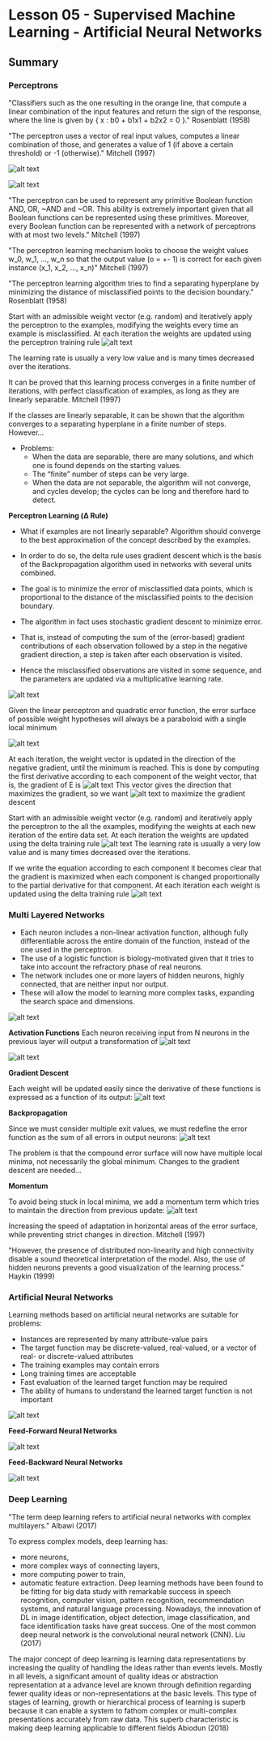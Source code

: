 # Lesson 05 - Supervised Machine Learning - Artificial Neural Networks

## Summary

### Perceptrons

"Classifiers such as the one resulting in the orange line, that compute a linear combination of the input features and return the sign of the response, where the line is given by { x : b0 + b1x1 + b2x2 = 0 }." Rosenblatt (1958)

"The perceptron uses a vector of real input values, computes a linear combination of those, and generates a value of 1 (if above a certain threshold) or -1 (otherwise)." Mitchell (1997)

![alt text](_static/image_5.1.png)

![alt text](_static/image_5.2.png)

"The perceptron can be used to represent any primitive Boolean function AND, OR, ~AND and ~OR. This ability is extremely important given that all Boolean functions can be represented using these primitives.
Moreover, every Boolean function can be represented with a network of perceptrons with at most two levels." Mitchell (1997)

"The perceptron learning mechanism looks to choose the weight values  w_0, w_1, ..., w_n  so that the output value  (o = +- 1)  is correct for each given instance  (x_1, x_2, ..., x_n)"  Mitchell (1997)

"The perceptron learning algorithm tries to find a separating hyperplane by minimizing the distance of misclassified points to the decision boundary." Rosenblatt (1958)

Start with an admissible weight vector (e.g. random) and iteratively apply the perceptron to the examples, modifying the weights every time an example is misclassified.
At each iteration the weights are updated using the perceptron training rule
![alt text](_static/image_5.3.png)

The learning rate is usually a very low value and is many times decreased over the iterations.

It can be proved that this learning process converges in a finite number of iterations, with perfect classification of examples, as long as they are linearly separable. Mitchell (1997)

If the classes are linearly separable, it can be shown that the algorithm converges to a separating hyperplane in a finite number of steps. However...
  - Problems:
    - When the data are separable, there are many solutions, and which one is found depends on the starting values.
    - The “finite” number of steps can be very large.
    - When the data are not separable, the algorithm will not converge, and cycles develop; the cycles can be long and therefore hard to detect.

**Perceptron Learning (Δ Rule)**
- What if examples are not linearly separable? Algorithm should converge to the best approximation of the concept described by the examples.
- In order to do so, the delta rule uses gradient descent which is the basis of the Backpropagation algorithm used in networks with several units combined.

- The goal is to minimize the error of misclassified data points, which is proportional to the distance of the misclassified points to the decision boundary.
- The algorithm in fact uses stochastic gradient descent to minimize error.
- That is, instead of computing the sum of the (error-based) gradient contributions of each observation followed by a step in the negative gradient direction, a step is taken after each observation is visited.
- Hence the misclassified observations are visited in some sequence, and the parameters are updated via a multiplicative learning rate.

![alt text](_static/image_5.4.png)

Given the linear perceptron and quadratic error function, the error surface of possible weight hypotheses will always be a paraboloid with a single local minimum

![alt text](_static/image_5.5.png)

At each iteration, the weight vector is updated in the direction of the negative gradient, until the minimum is reached.
This is done by computing the first derivative according to each component of the weight vector, that is, the gradient of E is
![alt text](_static/image_5.6.png)
This vector gives the direction that maximizes the gradient, so we want
![alt text](_static/image_5.7.png)
to maximize the gradient descent

Start with an admissible weight vector (e.g. random) and iteratively apply the perceptron to the all the examples, modifying the weights at each new iteration of the entire data set.
At each iteration the weights are updated using the delta training rule
![alt text](_static/image_5.8.png)
The learning rate is usually a very low value and is many times decreased over the iterations.

If we write the equation according to each component it becomes clear that the gradient is maximized when each component is changed proportionally to the partial derivative for that component.
At each iteration each weight is updated using the delta training rule
![alt text](_static/image_5.9.png)

### Multi Layered Networks

- Each neuron includes a non-linear activation function, although fully differentiable across the entire domain of the function, instead of the one used in the perceptron.
- The use of a logistic function is biology-motivated given that it tries to take into account the refractory phase of real neurons.
- The network includes one or more layers of hidden neurons, highly connected, that are neither input nor output.
- These will allow the model to learning more complex tasks, expanding the search space and dimensions.

![alt text](_static/image_5.10.png)

**Activation Functions**
Each neuron receiving input from N neurons in the previous layer will output a
transformation of
![alt text](_static/image_5.11.png)

![alt text](_static/image_5.12.png)

**Gradient Descent**

Each weight will be updated easily since the derivative of these functions is expressed as a function of its output:
![alt text](_static/image_5.13.png)

**Backpropagation**

Since we must consider multiple exit values, we must redefine the error function as the sum of all errors in output neurons:
![alt text](_static/image_5.14.png)

The problem is that the compound error surface will now have multiple local minima, not necessarily the global minimum.
Changes to the gradient descent are needed…

**Momentum**

To avoid being stuck in local minima, we add a momentum term which tries to maintain the direction from previous update:
![alt text](_static/image_5.15.png)

Increasing the speed of adaptation in horizontal areas of the error surface, while preventing strict changes in direction. Mitchell (1997)

"However, the presence of distributed non-linearity and high connectivity disable a sound theoretical interpretation of the model. Also, the use of hidden neurons prevents a good visualization of the learning process." Haykin (1999)

### Artificial Neural Networks

Learning methods based on artificial neural networks are suitable for problems:
- Instances are represented by many attribute-value pairs
- The target function may be discrete-valued, real-valued, or a vector of real- or discrete-valued attributes
- The training examples may contain errors
- Long training times are acceptable
- Fast evaluation of the learned target function may be required
- The ability of humans to understand the learned target function is not important

![alt text](_static/image_5.16.png)

**Feed-Forward Neural Networks**

![alt text](_static/image_5.17.png)

**Feed-Backward Neural Networks**

![alt text](_static/image_5.18.png)

### Deep Learning

"The term deep learning refers to artificial neural networks with complex
multilayers." Albawi (2017)

To express complex models, deep learning has:
  - more neurons,
  - more complex ways of connecting layers,
  - more computing power to train,
  - automatic feature extraction.
Deep learning methods have been found to be fitting for big data study with remarkable success in speech recognition, computer vision, pattern recognition, recommendation systems, and natural language processing. Nowadays, the innovation of DL in image identification, object detection, image classification, and face identification tasks have great success.
One of the most common deep neural network is the convolutional neural network (CNN).
Liu (2017)

The major concept of deep learning is learning data representations by increasing the quality of handling the ideas rather than events levels.
Mostly in all levels, a significant amount of quality ideas or abstraction representation at a advance level are known through definition regarding fewer quality ideas or non-representations at the basic levels.
This type of stages of learning, growth or hierarchical process of learning is superb because it can enable a system to fathom complex or multi-complex presentations accurately from raw data.
This superb characteristic is making deep learning applicable to different fields
Abiodun (2018)
